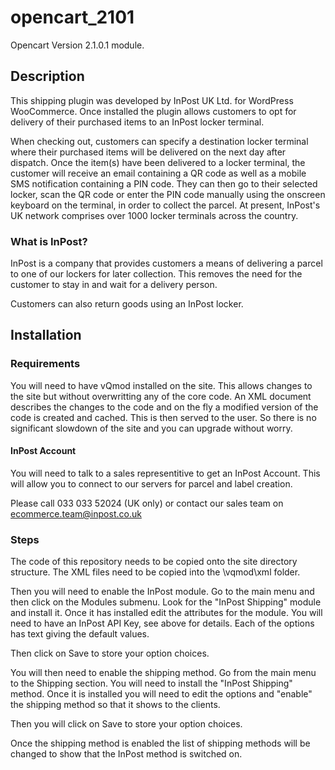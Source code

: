 # opencart_2101
Opencart Version 2.1.0.1 module.

## Description
This shipping plugin was developed by InPost UK Ltd. for WordPress WooCommerce.
Once installed the plugin allows customers to opt for delivery of their
purchased items to an InPost locker terminal. 

When checking out, customers can specify a destination locker terminal where
their purchased items will be delivered on the next day after dispatch. Once
the item(s) have been delivered to a locker terminal, the customer will
receive an email containing a QR code as well as a mobile SMS notification
containing a PIN code. They can then go to their selected locker, scan the QR
code or enter the PIN code manually using the onscreen keyboard on the
terminal, in order to collect the parcel. At present, InPost's UK network 
comprises over 1000 locker terminals across the country.

### What is InPost?
InPost is a company that provides customers a means of delivering a parcel to 
one of our lockers for later collection. This removes the need for the 
customer to stay in and wait for a delivery person.

Customers can also return goods using an InPost locker.

## Installation

### Requirements
You will need to have vQmod installed on the site. This allows changes to the site but without overwritting any of the core code. An XML document describes the changes to the code and on the fly a modified version of the code is created and cached. This is then served to the user. So there is no significant slowdown of the site and you can upgrade without worry.

#### InPost Account
You will need to talk to a sales representitive to get an InPost Account. This
will allow you to connect to our servers for parcel and label creation.

Please call 033 033 52024 (UK only) or contact our sales team on
ecommerce.team@inpost.co.uk

### Steps
The code of this repository needs to be copied onto the site directory structure. The XML files need to be copied into the <root>\vqmod\xml folder.

Then you will need to enable the InPost module. Go to the main menu and then click on the Modules submenu. Look for the "InPost Shipping" module and install it. Once it has installed edit the attributes for the module. You will need to have an InPost API Key, see above for details. Each of the options has text giving the default values.

Then click on Save to store your option choices.

You will then need to enable the shipping method. Go from the main menu to the Shipping section. You will need to install the "InPost Shipping" method. Once it is installed you will need to edit the options and "enable" the shipping method so that it shows to the clients.

Then you will click on Save to store your option choices.

Once the shipping method is enabled the list of shipping methods will be changed to show that the InPost method is switched on.
